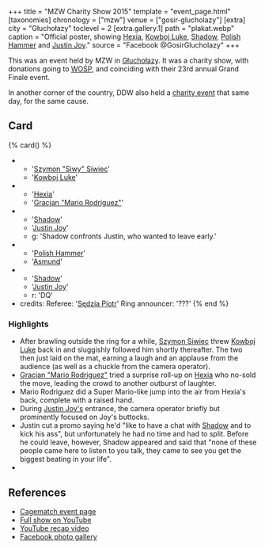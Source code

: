 +++
title = "MZW Charity Show 2015"
template = "event_page.html"
[taxonomies]
chronology = ["mzw"]
venue = ["gosir-glucholazy"]
[extra]
city = "Głuchołazy"
toclevel = 2
[extra.gallery.1]
path = "plakat.webp"
caption = "Official poster, showing [Hexia](@/w/hexia.md), [Kowboj Luke](@/w/red-thunder.md), [Shadow](@/w/shadow.md), [Polish Hammer](@/w/jedrus-bulecka.md) and [Justin Joy](@/w/justin-joy.md)."
source = "Facebook @GosirGlucholazy"
+++

This was an event held by MZW in [Głuchołazy](@/v/gosir-glucholazy.md). It was a charity show, with donations going to [WOŚP][wosp], and coinciding with their 23rd annual Grand Finale event.

In another corner of the country, DDW also held a [charity event](@/e/ddw/2015-01-11-ddw-wrestling-art.md) that same day, for the same cause.

## Card

{% card() %}
- - '[Szymon "Siwy" Siwiec](@/w/szymon-siwiec.md)'
  - '[Kowboj Luke](@/w/red-thunder.md)'
- - '[Hexia](@/w/hexia.md)'
  - '[Gracjan "Mario Rodriguez"](@/w/kripto.md)'
- - '[Shadow](@/w/shadow.md)'
  - '[Justin Joy](@/w/justin-joy.md)'
  - g: 'Shadow confronts Justin, who wanted to leave early.'
- - '[Polish Hammer](@/w/jedrus-bulecka.md)'
  - '[Asmund](@/w/asmund.md)'
- - '[Shadow](@/w/shadow.md)'
  - '[Justin Joy](@/w/justin-joy.md)'
  - r: 'DQ'
- credits:
    Referee: '[Sędzia Piotr](@/w/mr-b.md)'
    Ring announcer: '???'
{% end %}

### Highlights

* After brawling outside the ring for a while, [Szymon Siwiec](@/w/szymon-siwiec.md) threw [Kowboj Luke](@/w/red-thunder.md) back in and sluggishly followed him shortly thereafter. The two then just laid on the mat, earning a laugh and an applause from the audience (as well as a chuckle from the camera operator).
* [Gracjan "Mario Rodriguez"](@/w/kripto.md) tried a surprise roll-up on [Hexia](@/w/hexia.md) who no-sold the move, leading the crowd to another outburst of laughter.
* Mario Rodriguez did a Super Mario-like jump into the air from Hexia's back, complete with a raised hand.
* During [Justin Joy's](@/w/justin-joy.md) entrance, the camera operator briefly but prominently focused on Joy's buttocks.
* Justin cut a promo saying he'd "like to have a chat with [Shadow](@/w/shadow.md) and to kick his ass", but unfortunately he had no time and had to split. Before he could leave, however, Shadow appeared and said that "none of these people came here to listen to you talk, they came to see you get the biggest beating in your life".
* 

## References

* [Cagematch event page](https://www.cagematch.net/?id=1&nr=153092)
* [Full show on YouTube](https://www.youtube.com/watch?v=2IaA9_sT6Fo)
* [YouTube recap video](https://youtu.be/R_abTj1_mGc)
* [Facebook photo gallery](https://www.facebook.com/share/xm7GoztcP3nvCT24/)

[wosp]: https://en.wikipedia.org/wiki/Great_Orchestra_of_Christmas_Charity

